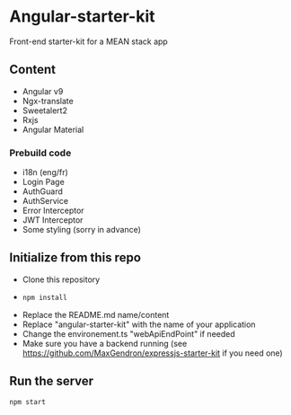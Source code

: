 # Angular-starter-kit

Front-end starter-kit for a MEAN stack app

## Content

- Angular v9
- Ngx-translate
- Sweetalert2
- Rxjs
- Angular Material

### Prebuild code

- i18n (eng/fr)
- Login Page
- AuthGuard
- AuthService
- Error Interceptor
- JWT Interceptor
- Some styling (sorry in advance)

## Initialize from this repo

- Clone this repository
- ```sh
  npm install
  ```
- Replace the README.md name/content
- Replace "angular-starter-kit" with the name of your application
- Change the environement.ts "webApiEndPoint" if needed
- Make sure you have a backend running (see https://github.com/MaxGendron/expressjs-starter-kit if you need one)

## Run the server

```sh
npm start
```
